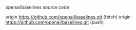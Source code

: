 openai/baselines source code

origin  https://github.com/openai/baselines.git (fetch)
origin  https://github.com/openai/baselines.git (push)
